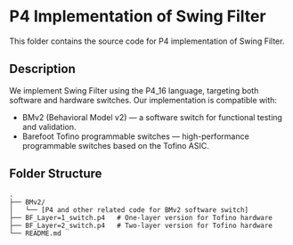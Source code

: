 # P4 Implementation of Swing Filter

This folder contains the source code for P4 implementation of Swing Filter.

## Description

We implement Swing Filter using the P4_16 language, targeting both software and hardware switches. Our implementation is compatible with:

- BMv2 (Behavioral Model v2) — a software switch for functional testing and validation.
- Barefoot Tofino programmable switches — high-performance programmable switches based on the Tofino ASIC.

## Folder Structure

```
.
├── BMv2/
│   └── [P4 and other related code for BMv2 software switch]
├── BF_Layer=1_switch.p4   # One-layer version for Tofino hardware
├── BF_Layer=2_switch.p4   # Two-layer version for Tofino hardware
└── README.md
```
